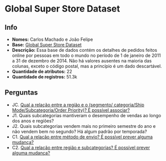  # Global Super Store Dataset

## Info
- **Nomes:** Carlos Machado e João Felipe
- **Base:** [Global Super Store Dataset](https://www.kaggle.com/apoorvaappz/global-super-store-dataset)
- **Descrição:** Essa base de dados contém os detalhes de pedidos feitos online por pessoas em todo o mundo no período de 1 de janeiro de 2011 a 31 de dezembro de 2014. Não há valores ausentes na maioria das colunas, exceto o código postal, mas a princípio é um dado descartável.
- **Quantidade de atributos:** 22
- **Quantidade de registros:** 51.3k

## Perguntas
- JC. [Qual a relação entre a região e o (segmento/ categoria/Ship Mode/Subcategoria/Order Priority)? É possível associar?](https://colab.research.google.com/drive/1NaTPRTcMmkW084LEfL_TsEqlqNdvQzhe)
-	J1. Quais subcategorias mantiveram o desempenho de vendas ao longo dos anos e regiões?
- J2. Quais subcategorias vendem mais no primeiro semestre do ano e não vendem bem no segundo? Há algum padrão por temporada?
- C1. [Qual a relação entre método de envio? É possível prever alguma mudança?](https://colab.research.google.com/drive/1a-oq5jNc2-RTN2XzIBjf_aa39fBrxjcQ)
- C2. [Qual a relação entre região e subcategorias? É possível prever alguma mudança?](https://colab.research.google.com/drive/1a-oq5jNc2-RTN2XzIBjf_aa39fBrxjcQ)
